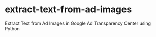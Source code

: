 # extract-text-from-ad-images
Extract Text from Ad Images in Google Ad Transparency Center using Python
